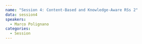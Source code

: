 ```yaml
---
name: "Session 4: Content-Based and Knowledge-Aware RSs 2"
data: session4
speakers:
  - Marco Polignano
categories:
  - Session
---
```

